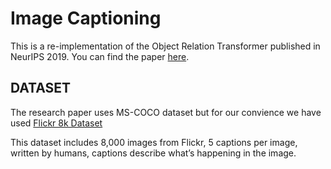 
# Image Captioning
 
This is a re-implementation of the Object Relation Transformer published in NeurIPS 2019. You can find the paper [here](https://proceedings.neurips.cc/paper_files/paper/2019/file/680390c55bbd9ce416d1d69a9ab4760d-Paper.pdf).


## DATASET
The research paper uses MS-COCO dataset but for our convience we have used [Flickr 8k Dataset](https://www.kaggle.com/datasets/adityajn105/flickr8k)

This dataset includes 8,000 images from Flickr, 5 captions per image, written by humans, captions describe what’s happening in the image.


